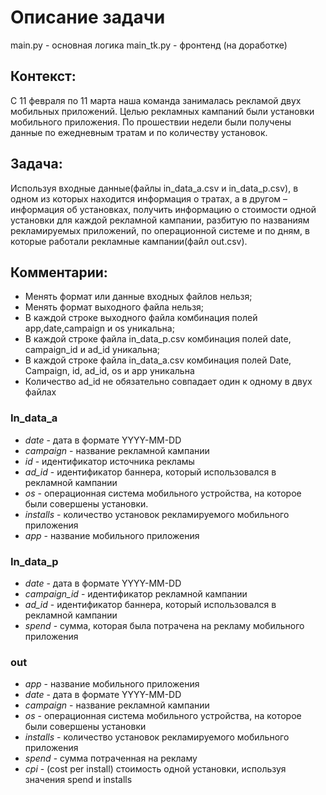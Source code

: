 # Описание задачи

main.py - основная логика
main_tk.py - фронтенд (на доработке)

## Контекст: 
C 11 февраля по 11 марта наша команда занималась рекламой двух мобильных приложений. Целью рекламных кампаний были установки мобильного приложения. По прошествии недели были получены данные по ежедневным тратам и по количеству установок.

## Задача: 
Используя входные данные(файлы in_data_a.csv и in_data_p.csv), в одном из которых находится информация о тратах, а в другом – информация об установках, получить информацию о стоимости одной установки для каждой рекламной кампании, разбитую по названиям рекламируемых приложений, по операционной системе и по дням, в которые работали рекламные кампании(файл out.csv).

## Комментарии:
-	Менять формат или данные входных файлов нельзя;
-	Менять формат выходного файла нельзя;
-	В каждой строке выходного файла комбинация полей app,date,campaign и os уникальна;
-	В каждой строке файла in_data_p.csv комбинация полей date, campaign_id и ad_id уникальна;
-	В каждой строке файла in_data_a.csv комбинация полей Date, Campaign, id, ad_id, os и app уникальна
-	Количество ad_id не обязательно совпадает один к одному в двух файлах

### In_data_a
- *date* - дата в формате YYYY-MM-DD
- *campaign* - название рекламной кампании
- *id* - идентификатор источника рекламы
- *ad_id* - идентификатор баннера, который использовался в рекламной кампании
- *os* - операционная система мобильного устройства, на которое были совершены установки.
- *installs* - количество установок рекламируемого мобильного приложения
- *app* - название мобильного приложения

### In_data_p
- *date* - дата в формате YYYY-MM-DD
- *campaign_id* - идентификатор рекламной кампании
- *ad_id* - идентификатор баннера, который использовался в рекламной кампании
- *spend* - сумма, которая была потрачена на рекламу мобильного приложения 

### out
- *app* - название мобильного приложения
- *date* - дата в формате YYYY-MM-DD
- *campaign* - название рекламной кампании
- *os* - операционная система мобильного устройства, на которое были совершены установки
- *installs* -  количество установок рекламируемого мобильного приложения 
- *spend* - сумма потраченная на рекламу
- *cpi* - (cost per install) стоимость одной установки, используя значения spend и installs
